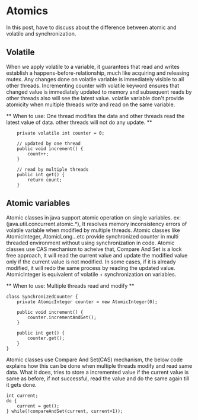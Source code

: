 # Atomics

In this post, have to discuss about the difference between atomic and volatile and synchronization.

## Volatile
When we apply volatile to a variable, it guarantees that read and writes establish a happens-before-relationship, much like acquiring and releasing mutex. Any changes done on volatile variable is immediately visible to all other threads. Incrementing counter with volatile keyword ensures that changed value is immediately updated to memory and subsequent reads by other threads also will see the latest value. volatile variable don't provide atomicity when multiple threads write and read on the same variable. 

**
    When to use: One thread modifies the data and other threads read the latest value of data. other threads will not do any update.
**

```
    private volatile int counter = 0;

    // updated by one thread
    public void increment() {
        count++;
    }

    // read by multiple threads
    public int get() {
        return count;
    }

```

## Atomic variables

Atomic classes in java support atomic operation on single variables. ex: (java.util.concurrent.atomic.*), It resolves memory inconsistency errors of volatile variable when modified by multiple threads. Atomic classes like AtomicInteger, AtomicLong...etc provide synchronized counter in multi threaded environment without using synchronization in code. Atomic classes use CAS mechanism to acheive that, Compare And Set is a lock free approach, it will read the current value and update the modified value only if the current value is not modified. In some cases, if it is already modified, it will redo the same process by reading the updated value. AtomicInteger is equivalent of volatile + synchronization on variables.

**
    When to use: Multiple threads read and modify
**

```
class SynchronizedCounter {
    private AtomicInteger counter = new AtomicInteger(0);

    public void increment() {
        counter.incrementAndGet();
    }

    public int get() {
        counter.get();
    }
}
```

Atomic classes use Compare And Set(CAS) mechanism, the below code explains how this can be done when multiple threads modify and read same data. What it does, tries to store a incremented value if the current value is same as before, if not successful, read the value and do the same again till it gets done.
 

```
int current;
do {
    current = get();
} while(!compareAndSet(current, current+1));

```
